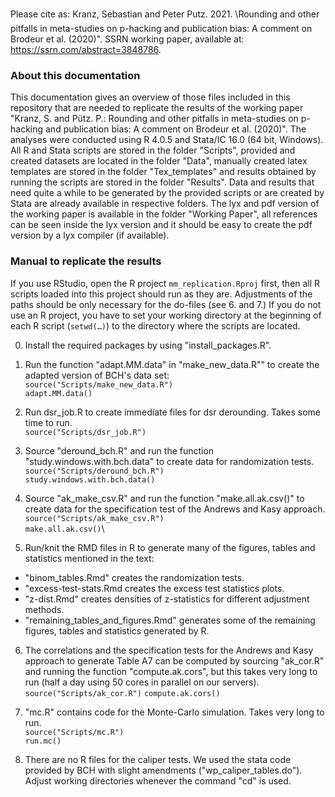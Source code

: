 Please cite as: Kranz, Sebastian and Peter Putz. 2021. \Rounding and other pitfalls
in meta-studies on p-hacking and publication bias: A comment on Brodeur
et al. (2020)". SSRN working paper, available at: https://ssrn.com/abstract=3848786.

### About this documentation
This documentation gives an overview of those files included in this repository that are needed to replicate the results of the working paper "Kranz, S. and Pütz. P.: Rounding and other pitfalls in meta-studies on p-hacking and publication bias: A comment on Brodeur et al. (2020)".
The analyses were conducted using R 4.0.5 and Stata/IC 16.0 (64 bit, Windows). All R and Stata scripts are stored in the folder "Scripts", provided and created datasets are located in the folder "Data", manually created latex templates are stored in the folder "Tex_templates" and results obtained by running the scripts are stored in the folder "Results". Data and results that need quite a while to be generated by the provided scripts or are created by Stata are already available in respective folders. 
The lyx and pdf version of the working paper is available in the folder "Working Paper", all references can be seen inside the lyx version and it should be easy to create the pdf version by a lyx compiler (if available). 

### Manual to replicate the results
If you use RStudio, open the R project 
`mm_replication.Rproj` first, then all R scripts loaded into this project should run as they are. Adjustments of the paths should be only necessary for the do-files (see 6. and 7.)
If you do not use an R project, you have to set your working directory at the beginning of each R script (`setwd(…)`) to the directory where the scripts are located.

0. Install the required packages by using "install_packages.R".

1. Run the function "adapt.MM.data" in "make_new_data.R"" to create the adapted version of BCH's data set:\
`source("Scripts/make_new_data.R")`\
`adapt.MM.data()`

2. Run dsr_job.R to create immediate files for dsr derounding. Takes some time to run.\
`source("Scripts/dsr_job.R")`

3. Source "deround_bch.R" and run the function "study.windows.with.bch.data" to create data for randomization tests.\
`source("Scripts/deround_bch.R")`\
`study.windows.with.bch.data()`

4.  Source "ak_make_csv.R" and run the function "make.all.ak.csv()" to create data for the specification test of the Andrews and Kasy approach. \
`source("Scripts/ak_make_csv.R")`\
`make.all.ak.csv()`\

5. Run/knit the RMD files in R to generate many of the figures, tables and statistics mentioned in the text:
* "binom_tables.Rmd" creates the randomization tests.
* "excess-test-stats.Rmd creates the excess test statistics plots.
* "z-dist.Rmd" creates densities of z-statistics for different adjustment methods.
* "remaining_tables_and_figures.Rmd" generates some of the remaining figures, tables and statistics generated by R.

6. The correlations and the specification tests for the Andrews and Kasy approach to generate Table A7 can be computed by sourcing "ak_cor.R" and running the function "compute.ak.cors", but this takes very long to run (half a day using 50 cores in parallel on our servers).\
`source("Scripts/ak_cor.R")`
`compute.ak.cors()`

7. "mc.R" contains code for the Monte-Carlo simulation. Takes very long to run.\
`source("Scripts/mc.R")`\
`run.mc()`

8. There are no R files for the caliper tests. We used the stata code provided by BCH with slight amendments ("wp_caliper_tables.do"). Adjust working directories whenever the command "cd" is used.
